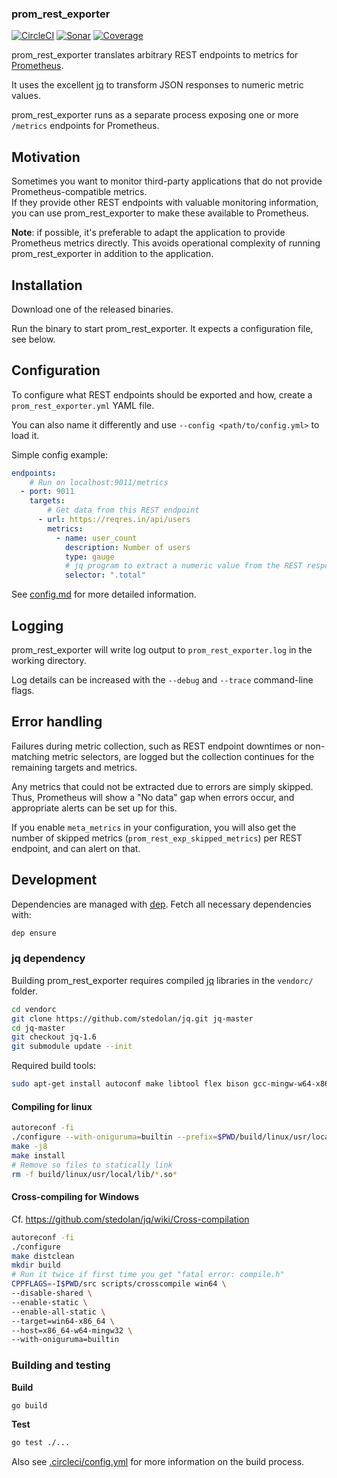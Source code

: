 ### prom_rest_exporter

[![CircleCI](https://circleci.com/gh/sandro-h/prom_rest_exporter.svg?style=svg)](https://circleci.com/gh/sandro-h/prom_rest_exporter)
[![Sonar](https://sonarcloud.io/api/project_badges/measure?project=sandro-h_prom_rest_exporter&metric=alert_status)](https://sonarcloud.io/dashboard?id=sandro-h_prom_rest_exporter)
[![Coverage](https://sonarcloud.io/api/project_badges/measure?project=sandro-h_prom_rest_exporter&metric=coverage)](https://sonarcloud.io/dashboard?id=sandro-h_prom_rest_exporter)


prom_rest_exporter translates arbitrary REST endpoints to metrics for [Prometheus](https://prometheus.io/).

It uses the excellent [jq](https://github.com/stedolan/jq) to transform JSON responses to numeric metric values.

prom_rest_exporter runs as a separate process exposing one or more `/metrics` endpoints for Prometheus.

## Motivation

Sometimes you want to monitor third-party applications that do not provide Prometheus-compatible metrics.  
If they provide other REST endpoints with valuable monitoring information, you can use prom_rest_exporter to make these available to Prometheus.

**Note**: if possible, it's preferable to adapt the application to provide Prometheus metrics directly. This avoids operational complexity of running prom_rest_exporter in addition to the application.

## Installation

Download one of the released binaries.

Run the binary to start prom_rest_exporter.
It expects a configuration file, see below.

## Configuration

To configure what REST endpoints should be exported and how,
create a `prom_rest_exporter.yml` YAML file.

You can also name it differently and use `--config <path/to/config.yml>` to load it.

Simple config example:
```yaml
endpoints:
    # Run on localhost:9011/metrics
  - port: 9011
    targets:
        # Get data from this REST endpoint
      - url: https://reqres.in/api/users
        metrics:
          - name: user_count
            description: Number of users
            type: gauge
            # jq program to extract a numeric value from the REST response
            selector: ".total"
```

See [config.md](config.md) for more detailed information.

## Logging

prom_rest_exporter will write log output to `prom_rest_exporter.log` in the working directory.

Log details can be increased with the `--debug` and `--trace` command-line flags.

## Error handling

Failures during metric collection, such as REST endpoint downtimes or non-matching metric selectors, are logged but the collection continues for the remaining targets and metrics.

Any metrics that could not be extracted due to errors are simply skipped. Thus, Prometheus will show a "No data" gap when errors occur, and appropriate alerts can be set up for this.

If you enable `meta_metrics` in your configuration, you will also get the number of skipped
metrics (`prom_rest_exp_skipped_metrics`) per REST endpoint, and can alert on that.

## Development

Dependencies are managed with [dep](https://github.com/golang/dep).
Fetch all necessary dependencies with:
```bash
dep ensure
```

### jq dependency

Building prom_rest_exporter requires compiled
[jq](https://github.com/stedolan/jq) libraries in the `vendorc/` folder.

```bash
cd vendorc
git clone https://github.com/stedolan/jq.git jq-master
cd jq-master
git checkout jq-1.6
git submodule update --init
```

Required build tools:

```bash
sudo apt-get install autoconf make libtool flex bison gcc-mingw-w64-x86-64
```

#### Compiling for linux

```bash
autoreconf -fi
./configure --with-oniguruma=builtin --prefix=$PWD/build/linux/usr/local
make -j8
make install
# Remove so files to statically link
rm -f build/linux/usr/local/lib/*.so*
```

#### Cross-compiling for Windows

Cf. https://github.com/stedolan/jq/wiki/Cross-compilation

```bash
autoreconf -fi
./configure
make distclean
mkdir build
# Run it twice if first time you get "fatal error: compile.h"
CPPFLAGS=-I$PWD/src scripts/crosscompile win64 \
--disable-shared \
--enable-static \
--enable-all-static \
--target=win64-x86_64 \
--host=x86_64-w64-mingw32 \
--with-oniguruma=builtin
```

### Building and testing

**Build**
```bash
go build
```

**Test**
```bash
go test ./...
```

Also see [.circleci/config.yml](.circleci/config.yml) for more information on the build process.